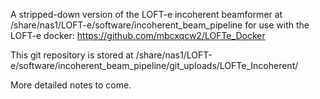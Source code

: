 A stripped-down version of the LOFT-e incoherent beamformer at /share/nas1/LOFT-e/software/incoherent_beam_pipeline for use with the LOFT-e docker: https://github.com/mbcxqcw2/LOFTe_Docker

This git repository is stored at /share/nas1/LOFT-e/software/incoherent_beam_pipeline/git_uploads/LOFTe_Incoherent/

More detailed notes to come.
